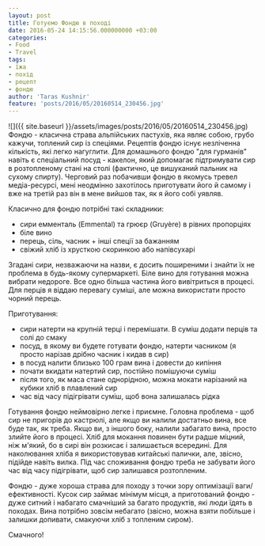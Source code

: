 ```yaml
---
layout: post
title: Готуємо Фондю в поході
date: 2016-05-24 14:15:56.000000000 +03:00
categories:
- Food
- Travel
tags:
- їжа
- похід
- рецепт
- фондю
author: 'Taras Kushnir'
feature: 'posts/2016/05/20160514_230456.jpg'
---
```


![]({{ site.baseurl }}/assets/images/posts/2016/05/20160514_230456.jpg)
Фондю - класична страва альпійських пастухів, яка являє собою, грубо кажучи, топлений сир із спеціями. Рецептів фондю існує незліченна кількість, які легко нагуглити. Для домашнього фондю "для гурманів" навіть є спеціальний посуд - какелон, який допомагає підтримувати сир в розтопленому стані на столі (фактично, це вишуканий пальник на сухому спирту). Черговий раз побачивши фондю в якомусь тревел медіа-ресурсі, мені неодмінно захотілось приготувати його й самому і вже на третій раз він в мене вийшов так, як я його собі уявляв.

Класично для фондю потрібні такі складники:
<ul>
<li>сири емменталь (Emmental) та грюєр (Gruyère) в рівних пропорціях</li>
<li>біле вино</li>
<li>перець, сіль, часник + інші спеції за бажанням</li>
<li>свіжий хліб із хрусткою скоринкою або напівсухарі</li>
</ul>

Згадані сири, незважаючи на назви, є досить поширеними і знайти їх не проблема в будь-якому супермаркеті. Біле вино для готування можна вибрати недороге. Все одно більша частина його вивітриться в процесі. Для перців я віддаю перевагу суміші, але можна використати просто чорний перець.

Приготування:

<!--more-->
<ul>
<li>сири натерти на крупній терці і перемішати. В суміш додати перців та солі до смаку</li>
<li>посуд, в якому ви будете готувати фондю, натерти часником (я просто нарізав дрібно часник і кидав в сир)</li>
<li>в посуд налити близько 100 грам вина і довести до кипіння</li>
<li>почати вкидати натертий сир, постійно помішуючи суміш</li>
<li>після того, як маса стане однорідною, можна мокати нарізаний на кубики хліб в плавлений сир</li>
<li>час від часу підігрівати суміш, щоб вона залишалась рідка</li>
</ul>

Готування фондю неймовірно легке і приємне. Головна проблема - щоб сир не пригорів до кастрюлі, але якщо ви налили достатньо вина, все буде так, як треба. Якщо ви, з іншого боку, налили забагато вина, просто злийте його в процесі. Хліб для мокання повинен бути радше міцний, ніж м'який, бо в сирі він розкисає і залишається всередині. Для наколювання хліба я використовував китайські палички, але, звісно, підійде навіть вилка. Під час споживання фондю треба не забувати його час від часу підігрівати, щоб сир залишався розтопленим.

Фондю - дуже хороша страва для походу з точки зору оптимізації ваги/ефективності. Кусок сир займає мінімум місця, а приготований фондю - дуже ситний і набагато смачніший за багато продуктів, які люди їдять в походах. Вина потрібно зовсім небагато (звісно, можна взяти побільше і залишки допивати, смакуючи хліб з топленим сиром).

Смачного!
